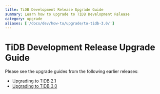 ```yaml
---
title: TiDB Development Release Upgrade Guide
summary: Learn how to upgrade to TiDB Development Release
category: upgrade
aliases: ['/docs/dev/how-to/upgrade/to-tidb-3.0/']
---
```


# TiDB Development Release Upgrade Guide

Please see the upgrade guides from the following earlier releases:

- [Upgrading to TiDB 2.1](https://pingcap.com/docs/v2.1/how-to/upgrade/from-previous-version/)
- [Upgrading to TiDB 3.0](https://pingcap.com/docs/v3.0/how-to/upgrade/from-previous-version/)
